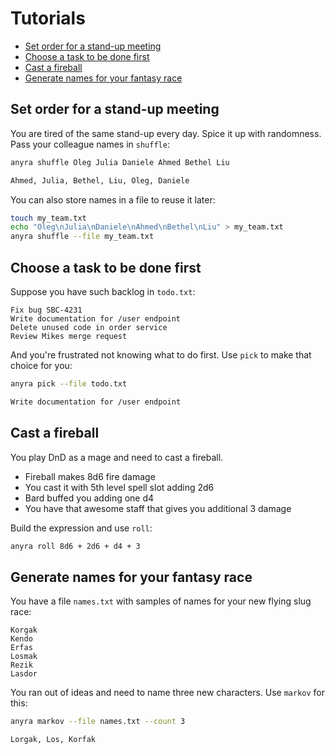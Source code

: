 # Tutorials

- [Set order for a stand-up meeting](#set-order-for-a-stand-up-meeting)
- [Choose a task to be done first](#choose-a-task-to-be-done-first)
- [Cast a fireball](#cast-a-fireball)
- [Generate names for your fantasy race](#generate-names-for-your-fantasy-race)

## Set order for a stand-up meeting

You are tired of the same stand-up every day. Spice it up with randomness. Pass your colleague names in `shuffle`:

``` bash
anyra shuffle Oleg Julia Daniele Ahmed Bethel Liu

Ahmed, Julia, Bethel, Liu, Oleg, Daniele
```

You can also store names in a file to reuse it later:

``` bash
touch my_team.txt
echo "Oleg\nJulia\nDaniele\nAhmed\nBethel\nLiu" > my_team.txt
anyra shuffle --file my_team.txt
```

## Choose a task to be done first

Suppose you have such backlog in `todo.txt`:

```
Fix bug SBC-4231
Write documentation for /user endpoint
Delete unused code in order service
Review Mikes merge request
```

And you're frustrated not knowing what to do first. Use `pick` to make that choice for you:

``` bash
anyra pick --file todo.txt

Write documentation for /user endpoint
```

## Cast a fireball

You play DnD as a mage and need to cast a fireball.

- Fireball makes 8d6 fire damage
- You cast it with 5th level spell slot adding 2d6
- Bard buffed you adding one d4
- You have that awesome staff that gives you additional 3 damage 

Build the expression and use `roll`:

``` bash
anyra roll 8d6 + 2d6 + d4 + 3
```

## Generate names for your fantasy race

You have a file `names.txt` with samples of names for your new flying slug race:

```
Korgak
Kendo
Erfas
Losmak
Rezik
Lasdor
```

You ran out of ideas and need to name three new characters. Use `markov` for this:

``` bash
anyra markov --file names.txt --count 3

Lorgak, Los, Korfak
```
